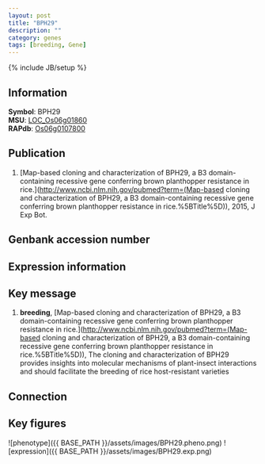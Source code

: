 ```yaml
---
layout: post
title: "BPH29"
description: ""
category: genes
tags: [breeding, Gene]
---
```

{% include JB/setup %}

## Information
__Symbol__: BPH29  
__MSU__: [LOC_Os06g01860](http://rice.plantbiology.msu.edu/cgi-bin/ORF_infopage.cgi?orf=LOC_Os06g01860)  
__RAPdb__: [Os06g0107800](http://rapdb.dna.affrc.go.jp/viewer/gbrowse_details/irgsp1?name=Os06g0107800)  

## Publication
1. [Map-based cloning and characterization of BPH29, a B3 domain-containing recessive gene conferring brown planthopper resistance in rice.](http://www.ncbi.nlm.nih.gov/pubmed?term=(Map-based cloning and characterization of BPH29, a B3 domain-containing recessive gene conferring brown planthopper resistance in rice.%5BTitle%5D)), 2015, J Exp Bot.

## Genbank accession number

## Expression information

## Key message
1. __breeding__, [Map-based cloning and characterization of BPH29, a B3 domain-containing recessive gene conferring brown planthopper resistance in rice.](http://www.ncbi.nlm.nih.gov/pubmed?term=(Map-based cloning and characterization of BPH29, a B3 domain-containing recessive gene conferring brown planthopper resistance in rice.%5BTitle%5D)),  The cloning and characterization of BPH29 provides insights into molecular mechanisms of plant-insect interactions and should facilitate the breeding of rice host-resistant varieties

## Connection

## Key figures
![phenotype]({{ BASE_PATH }}/assets/images/BPH29.pheno.png)
![expression]({{ BASE_PATH }}/assets/images/BPH29.exp.png)


